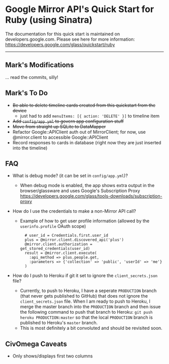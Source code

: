 Google Mirror API's Quick Start for Ruby (using Sinatra)
====

The documentation for this quick start is maintained on developers.google.com.
Please see here for more information:
https://developers.google.com/glass/quickstart/ruby

___________


Mark's Modifications
---
... read the commits, silly!

Mark's To Do
---
- ~~Be able to delete timeline cards created from this quickstart from the device~~
  - just had to add `menuItems: [{ action: 'DELETE' }]` to timeline item
- ~~Add `config/app.yml` to govern app configuration stuff~~
- ~~Move from straight up SQLite to DataMapper~~
- Refactor Google::APIClient auth out of MirrorClient; for now, use @mirror.client to accessible Google::APIClient
- Record responses to cards in database (right now they are just inserted into the timeline)

FAQ
---
- What is debug mode? (it can be set in `config/app.yml`)?
  -  When debug mode is enabled, the app shows extra output in the browser/glassware and uses Google's Subscription Proxy https://developers.google.com/glass/tools-downloads/subscription-proxy

- How do I use the credentials to make a non-Mirror API call?
  - Example of how to get user profile information (allowed by the `userinfo.profile` OAuth scope)
  
    ````
      # user_id = Credentials.first.user_id
      plus = @mirror.client.discovered_api('plus')
      @mirror.client.authorization = get_stored_credentials(user_id)
      result = @mirror.client.execute(
        :api_method => plus.people.get,
        :parameters => {'collection' => 'public', 'userId' => 'me'}
      )

- How do I push to Heroku if git it set to ignore the `client_secrets.json` file?
  - Currently, to push to Heroku, I have a seperate `PRODUCTION` branch (that never gets published to GitHub) that does not ignore the `client_secrets.json` file. When I am ready to push to Heroku, I merge the master branch into the `PRODUCTION` branch and then issue the following command to push that branch to Heroku: `git push heroku PRODUCTION:master` so that the local `PRODUCTION` branch is published to Heroku's `master` branch.
  - This is most definitely a bit convoluted and should be revisited soon.

CivOmega Caveats
---
- Only shows/displays first two columns
